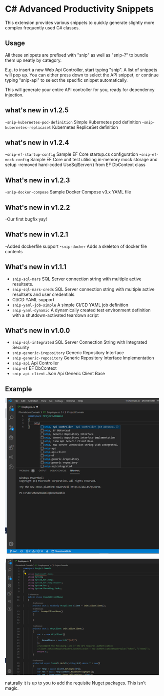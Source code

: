 # C# Advanced Productivity Snippets
This extension provides various snippets to quickly generate slightly more complex frequently used C# classes.

## Usage
All these snippets are prefixed with "snip" as well as "snip-?" to bundle them up neatly by category.

E.g. to insert a new Web Api Controller, start typing "snip". A list of snippets will pop up. You can either press down to select the API snippet, or continue typing "snip-api" to select the specific snippet automatically.

This will generate your entire API controller for you, ready for dependency injection.

## what's new in v1.2.5
-`snip-kubernetes-pod-definition` Simple Kubernetes pod definition
-`snip-kubernetes-replicaset` Kubernetes RepliceSet definition

## what's new in v1.2.4
-`snip-ef-startup-config` Sample EF Core startup.cs configuration
-`snip-ef-mock-config` Sample EF Core unit test utilising in-memory mock storage and setup
-removed hard-coded UseSqlServer() from EF DbContext class

## What's new in v1.2.3
-`snip-docker-compose` Sample Docker Compose v3.x YAML file

## What's new in v1.2.2
-Our first bugfix yay!

## What's new in v1.2.1
-Added dockerfile support
-`snip-docker` Adds a skeleton of docker file contents
## What's new in v1.1.1
- `snip-sql-mars` SQL Server connection string with multiple active resultsets.
- `snip-sql-mars-creds` SQL Server connection string with multiple active resultsets and user credentials.
- CI/CD YAML support
- `snip-yaml-job-simple` A simple CI/CD YAML job definition
- `snip-yaml-dynamic` A dynamically created test environment definition with a shutdown-activated teardown script

## What's new in v1.0.0
- `snip-sql-integrated` SQL Server Connection String with Integrated Security 
- `snip-generic-irepository` Generic Repository Interface 
- `snip-generic-repository` Generic Repository Interface Implementation 
- `snip-api` Api Controller
- `snip-ef` EF DbContext
- `snip-api-client` Json Api Generic Client Base

## Example 
![type "snip"](https://raw.githubusercontent.com/mavusi/csquicksnips/master/snip.png)

![profit](https://raw.githubusercontent.com/mavusi/csquicksnips/master/snipres.png)

naturally it is up to you to add the requisite Nuget packages. This isn't magic.